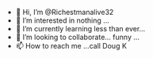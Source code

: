 - 👋 Hi, I’m @Richestmanalive32
- 👀 I’m interested in nothing ...
- 🌱 I’m currently learning less than ever...
- 💞️ I’m looking to collaborate... funny ...
- 📫 How to reach me ...call Doug K

<!---
Richestmanalive32/Richestmanalive32 is a ✨ special ✨ repository because its `README.md` (this file) appears on your GitHub profile.
You can click the Preview link to take a look at your changes.
--->

